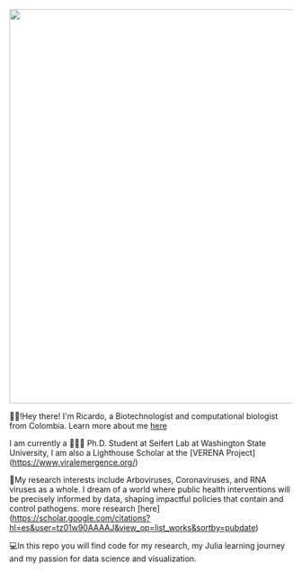 
<img align="center" src="coding_video_AdobeExpress.gif" width="700">

👋🏽!Hey there! I'm Ricardo, a Biotechnologist and computational biologist from Colombia. Learn more about me [here](https://ricardorh96.github.io/ricardorivero-website/)

I am currently a 👨🏽‍🎓 Ph.D. Student at Seifert Lab at Washington State University, I am also a Lighthouse Scholar at the [VERENA Project] (https://www.viralemergence.org/)

🦠My research interests include Arboviruses, Coronaviruses, and RNA viruses as a whole. I dream of a world where public health interventions will be precisely informed by data, shaping impactful policies that contain and control pathogens.
more research [here] (https://scholar.google.com/citations?hl=es&user=tz01w90AAAAJ&view_op=list_works&sortby=pubdate)

💻In this repo you will find code for my research, my Julia learning journey and my passion for data science and visualization.

